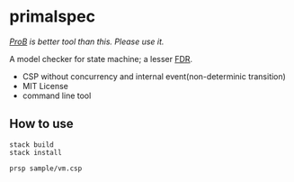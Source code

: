 primalspec
============

*[ProB](https://www3.hhu.de/stups/prob/index.php/Main_Page) is better tool than this. Please use it.*

A model checker for state machine; a lesser [FDR](https://www.cs.ox.ac.uk/projects/fdr/).

* CSP without concurrency and internal event(non-determinic transition)
* MIT License
* command line tool


How to use
----------

```
stack build
stack install

prsp sample/vm.csp
```


